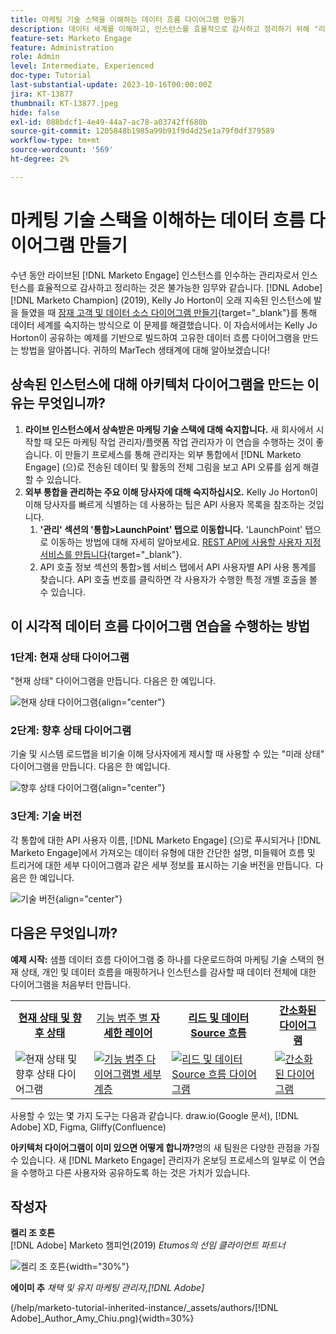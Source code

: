 ```yaml
---
title: 마케팅 기술 스택을 이해하는 데이터 흐름 다이어그램 만들기
description: 데이터 세계를 이해하고, 인스턴스를 효율적으로 감사하고 정리하기 위해 "리드 및 데이터 소스"의 다이어그램을 만드는 방법을 알아봅니다.
feature-set: Marketo Engage
feature: Administration
role: Admin
level: Intermediate, Experienced
doc-type: Tutorial
last-substantial-update: 2023-10-16T00:00:00Z
jira: KT-13877
thumbnail: KT-13877.jpeg
hide: false
exl-id: 088bdcf1-4e49-44a7-ac78-a03742ff680b
source-git-commit: 1205848b1985a99b91f9d4d25e1a79f0df379589
workflow-type: tm+mt
source-wordcount: '569'
ht-degree: 2%

---
```


# 마케팅 기술 스택을 이해하는 데이터 흐름 다이어그램 만들기

수년 동안 라이브된 [!DNL Marketo Engage] 인스턴스를 인수하는 관리자로서 인스턴스를 효율적으로 감사하고 정리하는 것은 불가능한 임무와 같습니다. [!DNL Adobe] [!DNL Marketo Champion] (2019), Kelly Jo Horton이 오래 지속된 인스턴스에 발을 들였을 때 [잠재 고객 및 데이터 소스 다이어그램 만들기](https://nation.marketo.com/t5/employee-blogs/understand-your-marketing-technology-and-data-create-this/ba-p/296774){target="_blank"}를 통해 데이터 세계를 숙지하는 방식으로 이 문제를 해결했습니다. 이 자습서에서는 Kelly Jo Horton이 공유하는 예제를 기반으로 빌드하여 고유한 데이터 흐름 다이어그램을 만드는 방법을 알아봅니다. 귀하의 MarTech 생태계에 대해 알아보겠습니다!

## 상속된 인스턴스에 대해 아키텍처 다이어그램을 만드는 이유는 무엇입니까?

1. **라이브 인스턴스에서 상속받은 마케팅 기술 스택에 대해 숙지합니다.** 새 회사에서 시작할 때 모든 마케팅 작업 관리자/플랫폼 작업 관리자가 이 연습을 수행하는 것이 좋습니다. 이 만들기 프로세스를 통해 관리자는 외부 통합에서 [!DNL Marketo Engage] (으)로 전송된 데이터 및 활동의 전체 그림을 보고 API 오류를 쉽게 해결할 수 있습니다.
2. **외부 통합을 관리하는 주요 이해 당사자에 대해 숙지하십시오.** Kelly Jo Horton이 이해 당사자를 빠르게 식별하는 데 사용하는 팁은 API 사용자 목록을 참조하는 것입니다.
   1. **&#39;관리&#39; 섹션의 &#39;통합>LaunchPoint&#39; 탭으로 이동합니다.** &#39;LaunchPoint&#39; 탭으로 이동하는 방법에 대해 자세히 알아보세요. [REST API에 사용할 사용자 지정 서비스를 만듭니다](https://experienceleague.adobe.com/docs/marketo/using/product-docs/administration/additional-integrations/create-a-custom-service-for-use-with-rest-api.html){target="_blank"}.
   2. API 호출 정보 섹션의 통합>웹 서비스 탭에서 API 사용자별 API 사용 통계를 찾습니다. API 호출 번호를 클릭하면 각 사용자가 수행한 특정 개별 호출을 볼 수 있습니다.

## 이 시각적 데이터 흐름 다이어그램 연습을 수행하는 방법

### 1단계: 현재 상태 다이어그램

&quot;현재 상태&quot; 다이어그램을 만듭니다. 다음은 한 예입니다.

![현재 상태 다이어그램](/help/marketo-tutorial-inherited-instance/_assets/data-flow-diagram/Current_State_Lead_Data_Sources_KellyJo_Horton.png){align="center"}


### 2단계: 향후 상태 다이어그램

기술 및 시스템 로드맵을 비기술 이해 당사자에게 제시할 때 사용할 수 있는 &quot;미래 상태&quot; 다이어그램을 만듭니다. 다음은 한 예입니다.

![향후 상태 다이어그램](/help/marketo-tutorial-inherited-instance/_assets/data-flow-diagram/Future-State-Lead-Data-Sources-KellyJo-Horton.png){align="center"}

### 3단계: 기술 버전

각 통합에 대한 API 사용자 이름, [!DNL Marketo Engage] (으)로 푸시되거나 [!DNL Marketo Engage]에서 가져오는 데이터 유형에 대한 간단한 설명, 미들웨어 흐름 및 트리거에 대한 세부 다이어그램과 같은 세부 정보를 표시하는 기술 버전을 만듭니다.  다음은 한 예입니다.

![기술 버전](/help/marketo-tutorial-inherited-instance/_assets/data-flow-diagram/Lead-Data-Source-Diagram-KellyJo-Horton.png){align="center"}


## 다음은 무엇입니까?

**예제 시작:**
샘플 데이터 흐름 다이어그램 중 하나를 다운로드하여 마케팅 기술 스택의 현재 상태, 개인 및 데이터 흐름을 매핑하거나 인스턴스를 감사할 때 데이터 전체에 대한 다이어그램을 처음부터 만듭니다.


<table style="table-layout:fixed">
   <tr>  
      <td style="border: 0;">
      <div style="text-align: center;">
          <a href="./_assets/downloads/Current_Future_State_Lead_Data_Sources.zip">
            <strong>현재 상태 및 향후 상태</strong>
         </a>
      </div>
      </td>
      <td style="border: 0;">
      <div style="text-align: center;">
         <a href="./_assets/downloads/Detailed_Layers_by_Functional_Category_Stacked_Technologies.zip">
         기능 범주 </strong>별 <strong>자세한 레이어   
         </a>
      </div>
      </td>
      <td style="border: 0;">
         <div style="text-align: center;">
         <a href="./_assets/downloads/Lead_Data_Source.zip">
           <strong>리드 및 데이터 Source 흐름 </strong>  
         </a>
         </div>
       </td> 
       <td style="border: 0;">
         <div style="text-align: center;">
         <a href="./_assets/downloads/Simple_World_Class_Stage_Stack.zip">
          <strong>간소화된 다이어그램</strong>  
         </a>
         </div>
        </td>  
   </tr>
   <tr>
    <td style="border: 0;">
         <div>
          <img alt="현재 상태 및 향후 상태 다이어그램" src="./_assets/Thumbnail_Current-Future State Lead_Data Sources_KellyJo_Horton.png"/>
         </a>
      </div>
      </td>
      <td style="border: 0;">
         <div>
         <a href="./_assets/downloads/Detailed_Layers_by_Functional_Category_Stacked_Technologies.zip">
         <img alt="기능 범주 다이어그램별 세부 계층" src="./_assets/Thumbnail_Detailed_Layers_by_Functional_Category_Stacked_Technologies_KellyJo_Horton.png" />
       </a>
         </div>
      </td>
       <td style="border: 0;">
         <div>
            <a href="./_assets/downloads/Lead_Data_Source.zip">
         <img alt="리드 및 데이터 Source 흐름 다이어그램" src="./_assets/Thumbnail_Lead-Data Source Diagram_KellyJo_Horton.png" />
         </a>
         </div>
      </td>
     <td style="border: 0;">
         <div>
            <a href="./_assets/downloads/Simple_World_Class_Stage_Stack.zip">
             <img alt="간소화된 다이어그램" src="./_assets/Thumbnail_Simple_World_Class_Stage_Stack.png" />
         </a>
         </div>
      </td>
</table>

사용할 수 있는 몇 가지 도구는 다음과 같습니다. draw.io(Google 문서), [!DNL Adobe] XD, Figma, Gliffy(Confluence)

**아키텍처 다이어그램이 이미 있으면 어떻게 합니까?**&#x200B;명의 새 팀원은 다양한 관점을 가질 수 있습니다. 새 [!DNL Marketo Engage] 관리자가 온보딩 프로세스의 일부로 이 연습을 수행하고 다른 사용자와 공유하도록 하는 것은 가치가 있습니다.

## 작성자

**켈리 조 호튼**\
[!DNL Adobe] Marketo 챔피언(2019)
*Etumos의 선임 클라이언트 파트너*

![켈리 조 호튼](/help/marketo-tutorial-inherited-instance/_assets/authors/Customer_Author_Kelly_Jo_Horton.png){width="30%"}

**에이미 추**
*채택 및 유지 마케팅 관리자,[!DNL Adobe]*

(/help/marketo-tutorial-inherited-instance/_assets/authors/[!DNL Adobe]_Author_Amy_Chiu.png){width=30%}
